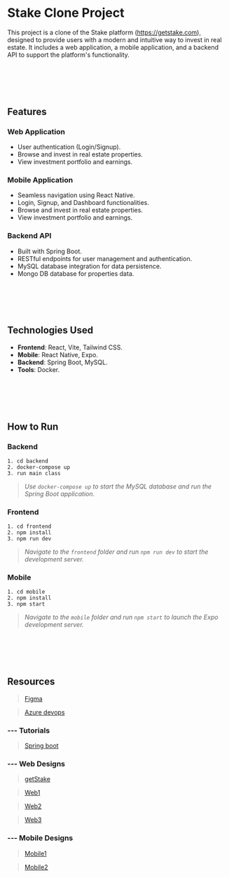 # Stake Clone Project

This project is a clone of the Stake platform (https://getstake.com), designed to provide users with a modern and intuitive way to invest in real estate. It includes a web application, a mobile application, and a backend API to support the platform's functionality.

<br><br>
---
## Features

### Web Application
- User authentication (Login/Signup).
- Browse and invest in real estate properties.
- View investment portfolio and earnings.


### Mobile Application
- Seamless navigation using React Native.
- Login, Signup, and Dashboard functionalities.
- Browse and invest in real estate properties.
- View investment portfolio and earnings.


### Backend API
- Built with Spring Boot.
- RESTful endpoints for user management and authentication.
- MySQL database integration for data persistence.
- Mongo DB database for properties data.


<br><br>
---
## Technologies Used
- **Frontend**: React, Vite, Tailwind CSS.
- **Mobile**: React Native, Expo.
- **Backend**: Spring Boot, MySQL.
- **Tools**: Docker.



        

<br><br>
---
## How to Run

### **Backend**
```
1. cd backend
2. docker-compose up
3. run main class
```
    
>*Use `docker-compose up` to start the MySQL database and run the Spring Boot application.*


### **Frontend** 
```
1. cd frontend
2. npm install
3. npm run dev
```

>*Navigate to the `frontend` folder and run `npm run dev` to start the development server.*


### **Mobile**
```
1. cd mobile
2. npm install
3. npm start
```
    
>*Navigate to the `mobile` folder and run `npm start` to launch the Expo development server.*



<br><br>
---
## Resources


>[Figma]( https://www.figma.com/design/1n0tBD6ovWC46MrGVwtNSm/Genie-Logiciel?t=eCqa6K1hR2AIhVDa-0) 

>[Azure devops](https://dev.azure.com/SoulaimaneOuhmida/PropFi)


### --- Tutorials
>[Spring boot](https://www.youtube.com/watch?v=9SGDpanrc8U&t=4541s&ab_channel=Amigoscode)


### --- Web Designs

>[getStake](https://getstake.com/)

>[Web1](https://www.behance.net/gallery/217876081/Real-Estate-Platform-Property-Management-SaaS-Web-App?tracking_source=search_projects|real+estate+investment+web+app&l=13) 

>[Web2](https://www.behance.net/gallery/169315941/UI-UX-Design-Real-Estate-investment-platform?tracking_source=search_projects|real+estate+investment+web+app&l=3) 

>[Web3](https://www.behance.net/gallery/212935797/CoFundEstate-Crowdfunding-Real-Estate-for-All?tracking_source=search_projects|real+estate+investment+web+app&l=2)

        
### --- Mobile Designs

>[Mobile1](https://www.behance.net/gallery/221539913/Aqarkum-Crowdfunding-Real-Estate-App-Pixwelz?tracking_source=search_projects|real+estate+investment+mobile&l=4)

>[Mobile2](https://www.behance.net/gallery/204291315/Space-Application-Real-Estate-Investment-Application?tracking_source=search_projects|real+estate+investment+mobile&l=5)
        